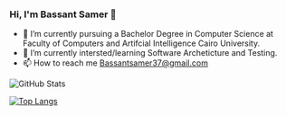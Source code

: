 ### Hi, I'm Bassant Samer 👋


- 🔭 I’m currently pursuing a Bachelor Degree in Computer Science at Faculty of Computers and Artifcial Intelligence Cairo University.
- 🌱 I’m currently intersted/learning Software Archeticture and Testing.
- 📫 How to reach me Bassantsamer37@gmail.com

![GitHub Stats](https://github-readme-stats.vercel.app/api?username=bassantsamerr&theme=radical)

[![Top Langs](https://github-readme-stats.vercel.app/api/top-langs/?username=bassantsamerr&langs_count=8)](https://github.com/anuraghazra/github-readme-stats)




